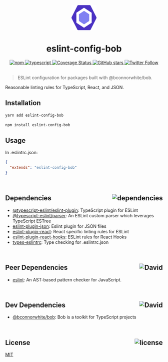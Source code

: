 <div align="center">
  <img src="assets/eslint-logo.svg" height="80" width="80" />
  <h1>eslint-config-bob</h1>
  <a href="https://npmjs.com/package/eslint-config-bob">
    <img alt="npm" src="https://img.shields.io/npm/v/eslint-config-bob.svg">
  </a>
  <a href="https://github.com/bconnorwhite/eslint-config-bob">
    <img alt="typescript" src="https://img.shields.io/github/languages/top/bconnorwhite/eslint-config-bob.svg">
  </a>
  <a href='https://coveralls.io/github/bconnorwhite/eslint-config-bob?branch=master'>
    <img alt="Coverage Status" src="https://img.shields.io/coveralls/github/bconnorwhite/eslint-config-bob.svg?branch=master">
  </a>
  <a href="https://github.com/bconnorwhite/eslint-config-bob">
    <img alt="GitHub stars" src="https://img.shields.io/github/stars/bconnorwhite/eslint-config-bob?label=Stars%20Appreciated%21&style=social">
  </a>
  <a href="https://twitter.com/bconnorwhite">
    <img alt="Twitter Follow" src="https://img.shields.io/twitter/follow/bconnorwhite.svg?label=%40bconnorwhite&style=social">
  </a>
</div>

<br />

> ESLint configuration for packages built with @bconnorwhite/bob.

Reasonable linting rules for TypeScript, React, and JSON.

## Installation

```bash
yarn add eslint-config-bob
```

```bash
npm install eslint-config-bob
```

## Usage

In .eslintrc.json:

```json
{
  "extends": "eslint-config-bob"
}
```

<br />

<h2>Dependencies<img align="right" alt="dependencies" src="https://img.shields.io/david/bconnorwhite/eslint-config-bob.svg"></h2>

- [@typescript-eslint/eslint-plugin](https://www.npmjs.com/package/@typescript-eslint/eslint-plugin): TypeScript plugin for ESLint
- [@typescript-eslint/parser](https://www.npmjs.com/package/@typescript-eslint/parser): An ESLint custom parser which leverages TypeScript ESTree
- [eslint-plugin-json](https://www.npmjs.com/package/eslint-plugin-json): Eslint plugin for JSON files
- [eslint-plugin-react](https://www.npmjs.com/package/eslint-plugin-react): React specific linting rules for ESLint
- [eslint-plugin-react-hooks](https://www.npmjs.com/package/eslint-plugin-react-hooks): ESLint rules for React Hooks
- [types-eslintrc](https://www.npmjs.com/package/types-eslintrc): Type checking for .eslintrc.json

<br />

<h2>Peer Dependencies<img align="right" alt="David" src="https://img.shields.io/david/peer/bconnorwhite/eslint-config-bob.svg"></h2>

- [eslint](https://www.npmjs.com/package/eslint): An AST-based pattern checker for JavaScript.

<br />

<h2>Dev Dependencies<img align="right" alt="David" src="https://img.shields.io/david/dev/bconnorwhite/eslint-config-bob.svg"></h2>

- [@bconnorwhite/bob](https://www.npmjs.com/package/@bconnorwhite/bob): Bob is a toolkit for TypeScript projects

<br />

<h2>License <img align="right" alt="license" src="https://img.shields.io/npm/l/eslint-config-bob.svg"></h2>

[MIT](https://opensource.org/licenses/MIT)
